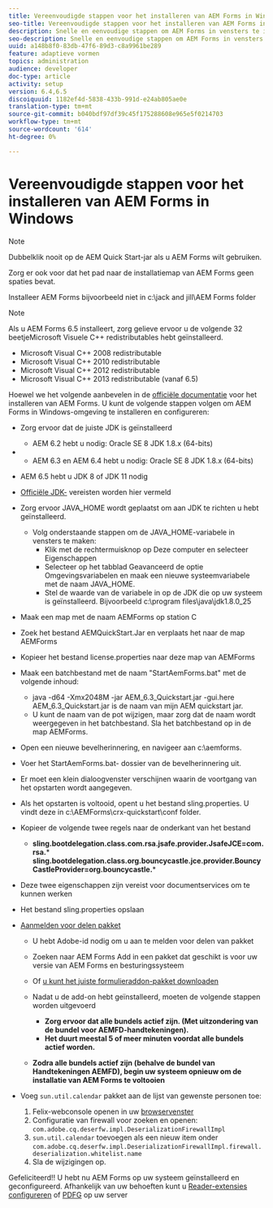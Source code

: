 ```yaml
---
title: Vereenvoudigde stappen voor het installeren van AEM Forms in Windows
seo-title: Vereenvoudigde stappen voor het installeren van AEM Forms in Windows
description: Snelle en eenvoudige stappen om AEM Forms in vensters te installeren
seo-description: Snelle en eenvoudige stappen om AEM Forms in vensters te installeren
uuid: a148b8f0-83db-47f6-89d3-c8a9961be289
feature: adaptieve vormen
topics: administration
audience: developer
doc-type: article
activity: setup
version: 6.4,6.5
discoiquuid: 1182ef4d-5838-433b-991d-e24ab805ae0e
translation-type: tm+mt
source-git-commit: b040bdf97df39c45f175288608e965e5f0214703
workflow-type: tm+mt
source-wordcount: '614'
ht-degree: 0%

---
```



# Vereenvoudigde stappen voor het installeren van AEM Forms in Windows

>[!NOTE]
>
>Dubbelklik nooit op de AEM Quick Start-jar als u AEM Forms wilt gebruiken.
>
>Zorg er ook voor dat het pad naar de installatiemap van AEM Forms geen spaties bevat.
>
>Installeer AEM Forms bijvoorbeeld niet in c:\jack and jill\AEM Forms folder

>[!NOTE]
>
>Als u AEM Forms 6.5 installeert, zorg gelieve ervoor u de volgende 32 beetjeMicrosoft Visuele C++ redistributables hebt geïnstalleerd.
>
>* Microsoft Visual C++ 2008 redistributable
>* Microsoft Visual C++ 2010 redistributable
>* Microsoft Visual C++ 2012 redistributable
>* Microsoft Visual C++ 2013 redistributable (vanaf 6.5)


Hoewel we het volgende aanbevelen in de [officiële documentatie](https://helpx.adobe.com/experience-manager/6-3/forms/using/installing-configuring-aem-forms-osgi.html) voor het installeren van AEM Forms. U kunt de volgende stappen volgen om AEM Forms in Windows-omgeving te installeren en configureren:

* Zorg ervoor dat de juiste JDK is geïnstalleerd
   * AEM 6.2 hebt u nodig: Oracle SE 8 JDK 1.8.x (64-bits)
* 
   * AEM 6.3 en AEM 6.4 hebt u nodig: Oracle SE 8 JDK 1.8.x (64-bits)
* AEM 6.5 hebt u JDK 8 of JDK 11 nodig
* [Officiële JDK-](https://helpx.adobe.com/experience-manager/6-3/sites/deploying/using/technical-requirements.html) vereisten worden hier vermeld
* Zorg ervoor JAVA_HOME wordt geplaatst om aan JDK te richten u hebt geïnstalleerd.
   * Volg onderstaande stappen om de JAVA_HOME-variabele in vensters te maken:
      * Klik met de rechtermuisknop op Deze computer en selecteer Eigenschappen
      * Selecteer op het tabblad Geavanceerd de optie Omgevingsvariabelen en maak een nieuwe systeemvariabele met de naam JAVA_HOME.
      * Stel de waarde van de variabele in op de JDK die op uw systeem is geïnstalleerd. Bijvoorbeeld c:\program files\java\jdk1.8.0_25

* Maak een map met de naam AEMForms op station C
* Zoek het bestand AEMQuickStart.Jar en verplaats het naar de map AEMForms
* Kopieer het bestand license.properties naar deze map van AEMForms
* Maak een batchbestand met de naam &quot;StartAemForms.bat&quot; met de volgende inhoud:
   * java -d64 -Xmx2048M -jar AEM_6.3_Quickstart.jar -gui.here AEM_6.3_Quickstart.jar is de naam van mijn AEM quickstart jar.
   * U kunt de naam van de pot wijzigen, maar zorg dat de naam wordt weergegeven in het batchbestand. Sla het batchbestand op in de map AEMForms.

* Open een nieuwe bevelherinnering, en navigeer aan c:\aemforms.

* Voer het StartAemForms.bat- dossier van de bevelherinnering uit.

* Er moet een klein dialoogvenster verschijnen waarin de voortgang van het opstarten wordt aangegeven.

* Als het opstarten is voltooid, opent u het bestand sling.properties. U vindt deze in c:\AEMForms\crx-quickstart\conf folder.

* Kopieer de volgende twee regels naar de onderkant van het bestand
   * **sling.bootdelegation.class.com.rsa.jsafe.provider.JsafeJCE=com.rsa.*** **sling.bootdelegation.class.org.bouncycastle.jce.provider.BouncyCastleProvider=org.bouncycastle.***
* Deze twee eigenschappen zijn vereist voor documentservices om te kunnen werken
* Het bestand sling.properties opslaan

* [Aanmelden voor delen pakket](http://localhost:4502/crx/packageshare/login.html)

   * U hebt Adobe-id nodig om u aan te melden voor delen van pakket
   * Zoeken naar AEM Forms Add in een pakket dat geschikt is voor uw versie van AEM Forms en besturingssysteem
   * Of [u kunt het juiste formulieraddon-pakket downloaden](https://helpx.adobe.com/aem-forms/kb/aem-forms-releases.html)
   * Nadat u de add-on hebt geïnstalleerd, moeten de volgende stappen worden uitgevoerd

      * **Zorg ervoor dat alle bundels actief zijn. (Met uitzondering van de bundel voor AEMFD-handtekeningen).**
      * **Het duurt meestal 5 of meer minuten voordat alle bundels actief worden.**
   * **Zodra alle bundels actief zijn (behalve de bundel van Handtekeningen AEMFD), begin uw systeem opnieuw om de installatie van AEM Forms te voltooien**


* Voeg `sun.util.calendar` pakket aan de lijst van gewenste personen toe:

   1. Felix-webconsole openen in uw [browservenster](http://localhost:4502/system/console/configMgr)
   2. Configuratie van firewall voor zoeken en openen: `com.adobe.cq.deserfw.impl.DeserializationFirewallImpl`
   3. `sun.util.calendar` toevoegen als een nieuw item onder `com.adobe.cq.deserfw.impl.DeserializationFirewallImpl.firewall.deserialization.whitelist.name`
   4. Sla de wijzigingen op.

Gefeliciteerd!! U hebt nu AEM Forms op uw systeem geïnstalleerd en geconfigureerd.
Afhankelijk van uw behoeften kunt u [Reader-extensies configureren](https://helpx.adobe.com/experience-manager/6-3/forms/using/configuring-document-services.html) of [ PDFG](https://helpx.adobe.com/experience-manager/6-3/forms/using/install-configure-pdf-generator.html) op uw server
